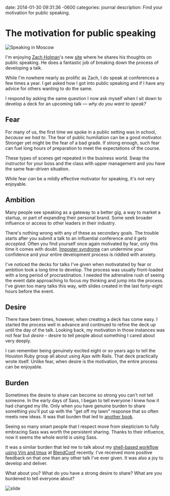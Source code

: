 date: 2014-01-30 09:31:36 -0600
categories: journal
description: Find your motivation for public speaking.

# The motivation for public speaking

<img src='//cdn.wynnnetherland.com/images/rails-club.jpg' class='frame' alt='Speaking in Moscow' />

I'm enjoying [Zach Holman][]'s new [site][speaking.io] where he shares his
thoughts on public speaking. He does a fantastic job of breaking down the
process of developing a talk.

While I'm nowhere nearly as prolific as Zach, I do speak at conferences a few
times a year. I get asked how I got into public speaking and if I have any
advice for others wanting to do the same.

I respond by asking the same question I now ask myself when I sit down to
develop a deck for an upcoming talk &mdash; _why do you want to speak?_

## Fear

For many of us, the first time we spoke in a public setting was in school,
_because we had to._ The fear of public humiliation can be a good motivator.
Stronger yet might be the fear of a bad grade. If strong enough, such fear can
fuel long hours of preparation to meet the expectations of the course.

These types of scenes get repeated in the business world. Swap the
instructor for your boss and the class with upper management and you have the
same fear-driven situation.

While fear _can_ be a mildly effective motivator for speaking, it's not very
enjoyable.

## Ambition

Many people see speaking as a gateway to a better gig, a way to market a
startup, or part of expanding their personal brand. Some seek broader influence
or access to other leaders in their industry.

There's nothing wrong with any of these as secondary goals. The trouble starts
after you submit a talk to an influential conference _and it gets accepted._
Often you find yourself once again motivated by fear, only this time it comes
with doubt.  [Imposter syndrome][] can undermine your confidence and your
entire development process is riddled with anxiety.

I've noticed the decks for talks I've given when motivatated by fear or
ambition took a long time to develop. The process was usually front-loaded with
a long period of procrastination. I needed the adrenaline rush of seeing the
event date approaching to focus my thinking and jump into the process. I've
given too many talks this way, with slides created in the last forty-eight hours
before the event.

## Desire

There have been times, however, when creating a deck has come easy. I started
the process well in advance and continued to refine the deck up until the day
of the talk. Looking back, my motivation in those instances was not fear but
_desire_ - desire to tell people about something I cared about very deeply.

I can remember being genuinely excited eight or so years ago to tell the
Houston Ruby group all about using Ajax with Rails. That deck practically
wrote itself. Unlike fear, when desire is the motivation, the entire process
can be enjoyable.

## Burden

Sometimes the desire to share can become so strong you can't _not_ tell
someone. In the early days of Sass, I began to tell everyone I knew how it had
changed my life. Only when you have genuine burden to share something you'll
put up with the "get off my lawn" response that so often meets new ideas. It
was that burden that led to [another book](/books).

Seeing so many smart people that I respect move from skepticism to fully
embracing Sass was worth the persistent sharing. Thanks to their influence, now
it seems the whole world is using Sass.

It was a similar burden that led me to talk about my [shell-based workflow using
Vim and tmux][talk] at [BlendConf][] recently. I've received more positive
feedback on that one than any other talk I've ever given. It was also a joy to
develop and deliver.

What about you? What do you have a strong desire to share? What are you
burdened to tell everyone about?

![slide](http://cl.ly/image/0u2L2I3x0F2Y/Photo%20Sep%2006,%2012%2048%2050%20PM.jpg)

[Zach Holman]: http://zachholman.com
[speaking.io]: http://speaking.io
[Imposter syndrome]: http://en.wikipedia.org/wiki/Impostor_syndrome
[talk]: http://teamtreehouse.com/library/blend-conference-2013/dev-track-craft-your-own-ide-in-the-shell-wynn-netherland
[BlendConf]: http://www.blendconf.com/
